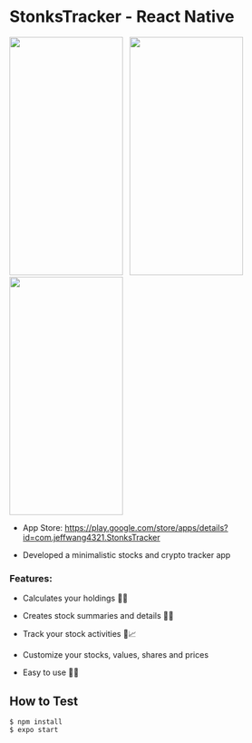 # StonksTracker - React Native 

<p float="left">
  <img src="https://user-images.githubusercontent.com/39638948/195416296-bf09e387-a276-4800-b6d6-d548878c55a0.png" width="200" height="420" />
  &nbsp;
  <img src="https://user-images.githubusercontent.com/39638948/195416345-d3e2a7d4-aedb-4502-bb21-4a0f561f9af7.png" width="200" height="420"/>
  &nbsp;
  <img src="https://user-images.githubusercontent.com/39638948/195416452-1bce3b2a-f463-4d78-894a-274f9c83b3b5.png" width="200" height="420" />
</p>

- App Store: https://play.google.com/store/apps/details?id=com.jeffwang4321.StonksTracker

- Developed a minimalistic stocks and crypto tracker app

### Features:
- Calculates your holdings 💎🙌

- Creates stock summaries and details 🦍🍌

- Track your stock activities 🚀📈

- Customize your stocks, values, shares and prices

- Easy to use 🤝💪

## How to Test

```
$ npm install
$ expo start
```
